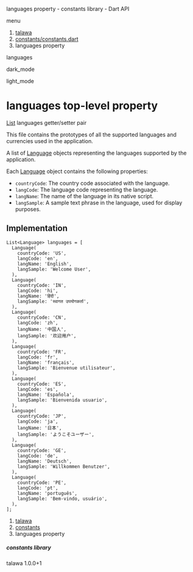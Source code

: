 




languages property - constants library - Dart API







menu

1. [talawa](../index.html)
2. [constants/constants.dart](../file-___home_harshil_Desktop_open-source_palisadoes_talawa_lib_constants_constants/)
3. languages property

languages


dark\_mode

light\_mode




# languages top-level property


[List](https://api.flutter.dev/flutter/dart-core/List-class.html)
languages
getter/setter pair

This file contains the prototypes of all the supported languages and currencies used in the application.

A list of [Language](../file-___home_harshil_Desktop_open-source_palisadoes_talawa_lib_models_language_language_model/Language-class.html) objects representing the languages supported by the application.

Each [Language](../file-___home_harshil_Desktop_open-source_palisadoes_talawa_lib_models_language_language_model/Language-class.html) object contains the following properties:

* `countryCode`: The country code associated with the language.
* `langCode`: The language code representing the language.
* `langName`: The name of the language in its native script.
* `langSample`: A sample text phrase in the language, used for display purposes.

## Implementation

```
List<Language> languages = [
  Language(
    countryCode: 'US',
    langCode: 'en',
    langName: 'English',
    langSample: 'Welcome User',
  ),
  Language(
    countryCode: 'IN',
    langCode: 'hi',
    langName: 'हिंदी',
    langSample: 'स्वागत उपयोगकर्ता',
  ),
  Language(
    countryCode: 'CN',
    langCode: 'zh',
    langName: '中国人',
    langSample: '欢迎用户',
  ),
  Language(
    countryCode: 'FR',
    langCode: 'fr',
    langName: 'français',
    langSample: 'Bienvenue utilisateur',
  ),
  Language(
    countryCode: 'ES',
    langCode: 'es',
    langName: 'Española',
    langSample: 'Bienvenida usuario',
  ),
  Language(
    countryCode: 'JP',
    langCode: 'ja',
    langName: '日本',
    langSample: 'ようこそユーザー',
  ),
  Language(
    countryCode: 'GE',
    langCode: 'de',
    langName: 'Deutsch',
    langSample: 'Willkommen Benutzer',
  ),
  Language(
    countryCode: 'PE',
    langCode: 'pt',
    langName: 'português',
    langSample: 'Bem-vindo, usuário',
  ),
];
```

 


1. [talawa](../index.html)
2. [constants](../file-___home_harshil_Desktop_open-source_palisadoes_talawa_lib_constants_constants/)
3. languages property

##### constants library





talawa
1.0.0+1






